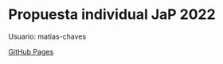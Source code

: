 # Propuesta individual JaP 2022

Usuario: matias-chaves

[GitHub Pages](https://matias-chaves.github.io/individual_e-commerce_jap2022/)
